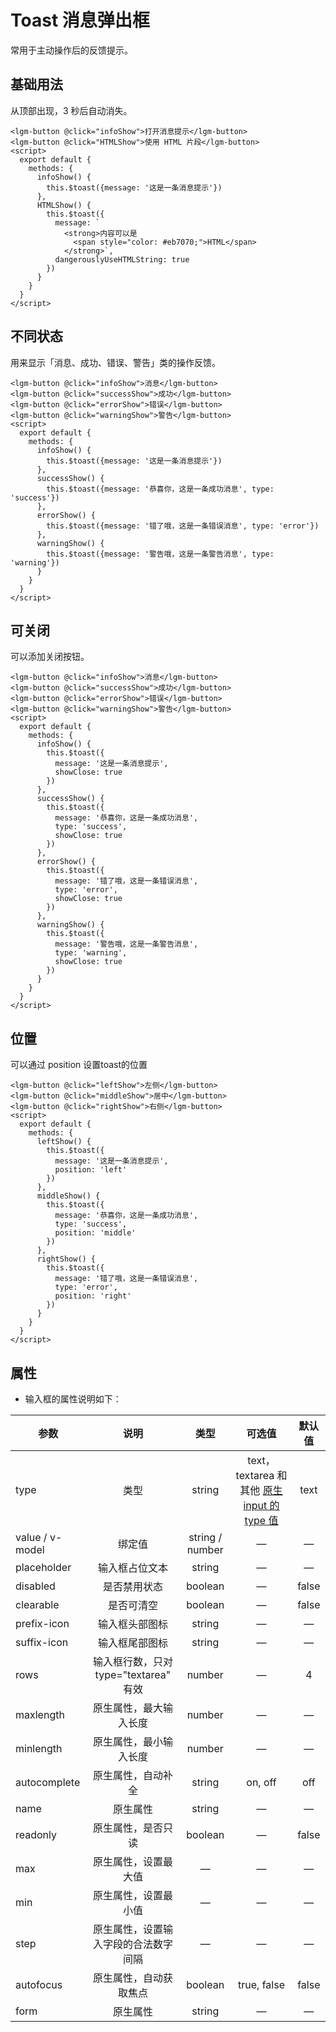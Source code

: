 # Toast  消息弹出框
常用于主动操作后的反馈提示。
## 基础用法
从顶部出现，3 秒后自动消失。
<ClientOnly>
 <toast-demo-1></toast-demo-1>
</ClientOnly>

```vue
<lgm-button @click="infoShow">打开消息提示</lgm-button>
<lgm-button @click="HTMLShow">使用 HTML 片段</lgm-button>
<script>
  export default {
    methods: {
      infoShow() {
        this.$toast({message: '这是一条消息提示'})
      },
      HTMLShow() {
        this.$toast({
          message: `
            <strong>内容可以是 
              <span style="color: #eb7070;">HTML</span>
            </strong>`,
          dangerouslyUseHTMLString: true
        })
      }
    }
  }
</script>
```

## 不同状态
用来显示「消息、成功、错误、警告」类的操作反馈。
<ClientOnly>
 <toast-demo-2></toast-demo-2>
</ClientOnly>

```vue
<lgm-button @click="infoShow">消息</lgm-button>
<lgm-button @click="successShow">成功</lgm-button>
<lgm-button @click="errorShow">错误</lgm-button>
<lgm-button @click="warningShow">警告</lgm-button>
<script>
  export default {
    methods: {
      infoShow() {
        this.$toast({message: '这是一条消息提示'})
      },
      successShow() {
        this.$toast({message: '恭喜你，这是一条成功消息', type: 'success'})
      },
      errorShow() {
        this.$toast({message: '错了哦，这是一条错误消息', type: 'error'})
      },
      warningShow() {
        this.$toast({message: '警告哦，这是一条警告消息', type: 'warning'})
      }
    }
  }
</script>
```

## 可关闭
可以添加关闭按钮。
<ClientOnly>
 <toast-demo-3></toast-demo-3>
</ClientOnly>

```vue
<lgm-button @click="infoShow">消息</lgm-button>
<lgm-button @click="successShow">成功</lgm-button>
<lgm-button @click="errorShow">错误</lgm-button>
<lgm-button @click="warningShow">警告</lgm-button>
<script>
  export default {
    methods: {
      infoShow() {
        this.$toast({
          message: '这是一条消息提示', 
          showClose: true
        })
      },
      successShow() {
        this.$toast({
          message: '恭喜你，这是一条成功消息', 
          type: 'success', 
          showClose: true
        })
      },
      errorShow() {
        this.$toast({
          message: '错了哦，这是一条错误消息', 
          type: 'error', 
          showClose: true
        })
      },
      warningShow() {
        this.$toast({
          message: '警告哦，这是一条警告消息', 
          type: 'warning', 
          showClose: true
        })
      }
    }
  }
</script>
```

## 位置
可以通过 position 设置toast的位置
<ClientOnly>
 <toast-demo-4></toast-demo-4>
</ClientOnly>

```vue
<lgm-button @click="leftShow">左侧</lgm-button>
<lgm-button @click="middleShow">居中</lgm-button>
<lgm-button @click="rightShow">右侧</lgm-button>
<script>
  export default {
    methods: {
      leftShow() {
        this.$toast({
          message: '这是一条消息提示', 
          position: 'left'
        })
      },
      middleShow() {
        this.$toast({
          message: '恭喜你，这是一条成功消息', 
          type: 'success', 
          position: 'middle'
        })
      },
      rightShow() {
        this.$toast({
          message: '错了哦，这是一条错误消息', 
          type: 'error', 
          position: 'right'
        })
      }
    }
  }
</script>
```

## 属性
  - 输入框的属性说明如下：

  | 参数 | 说明 | 类型 | 可选值 | 默认值 |
  | ---- |:----:|:----:|:----:|:----:|
  | type | 类型 | string | text，textarea 和其他 [原生 input 的 type 值](https://developer.mozilla.org/en-US/docs/Web/HTML/Element/input#Form_%3Cinput%3E_types)  | text |
  | value / v-model | 绑定值 | string / number | — |  —  |
  | placeholder | 输入框占位文本 | string | — |  —  |
  | disabled | 是否禁用状态 | boolean | — | false |
  | clearable | 是否可清空 | boolean |  —   |false|
  | prefix-icon | 输入框头部图标 | string |   —    |   —    |
  | suffix-icon | 输入框尾部图标 | string |  —   |   —    |
  | rows | 输入框行数，只对 type="textarea" 有效 | number |  —   | 4 |
  | maxlength | 原生属性，最大输入长度 | number |  —   |   —    |
  | minlength | 原生属性，最小输入长度 | number |  —   |   —    |
  | autocomplete | 原生属性，自动补全 | string |on, off|   off    |
  | name | 原生属性 | string |  —   |   —    |
  | readonly | 原生属性，是否只读 | boolean |  —   |false|
  | max | 原生属性，设置最大值 |    —     |  —   |   —    |
  | min | 原生属性，设置最小值 |    —     |  —   |   —    |
  | step | 原生属性，设置输入字段的合法数字间隔 |    —     |  —   |   —    |
  | autofocus | 原生属性，自动获取焦点 | boolean |true, false|false|
  | form | 原生属性 | string |  —   |   —    |